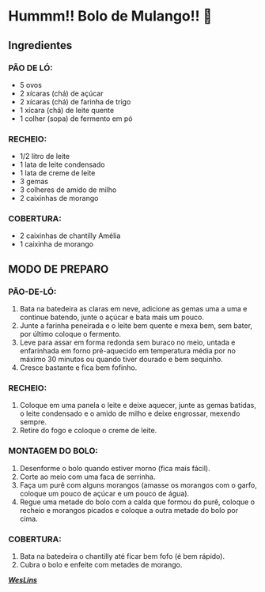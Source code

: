 # Hummm!! Bolo de Mulango!! 🍰

## Ingredientes

### PÃO DE LÓ:

- 5 ovos
- 2 xícaras (chá) de açúcar
- 2 xícaras (chá) de farinha de trigo
- 1 xícara (chá) de leite quente
- 1 colher (sopa) de fermento em pó

### RECHEIO:

- 1/2 litro de leite
- 1 lata de leite condensado
- 1 lata de creme de leite
- 3 gemas
- 3 colheres de amido de milho
- 2 caixinhas de morango

### COBERTURA:

- 2 caixinhas de chantilly Amélia
- 1 caixinha de morango

## MODO DE PREPARO

### PÃO-DE-LÓ:

1. Bata na batedeira as claras em neve, adicione as gemas uma a uma e continue batendo, junte o açúcar e bata mais um pouco.
2. Junte a farinha peneirada e o leite bem quente e mexa bem, sem bater, por último coloque o fermento.
3. Leve para assar em forma redonda sem buraco no meio, untada e enfarinhada em forno pré-aquecido em temperatura média por no máximo 30 minutos ou quando tiver dourado e bem sequinho.
4. Cresce bastante e fica bem fofinho.

### RECHEIO:

1. Coloque em uma panela o leite e deixe aquecer, junte as gemas batidas, o leite condensado e o amido de milho e deixe engrossar, mexendo sempre.
2. Retire do fogo e coloque o creme de leite.

### MONTAGEM DO BOLO:

1. Desenforme o bolo quando estiver morno (fica mais fácil).
2. Corte ao meio com uma faca de serrinha.
3. Faça um purê com alguns morangos (amasse os morangos com o garfo, coloque um pouco de açúcar e um pouco de água).
4. Regue uma metade do bolo com a calda que formou do purê, coloque o recheio e morangos picados e coloque a outra metade do bolo por cima.

### COBERTURA:

1. Bata na batedeira o chantilly até ficar bem fofo (é bem rápido).
2. Cubra o bolo e enfeite com metades de morango.



[***WesLins***](https://github.com/weslins22)

